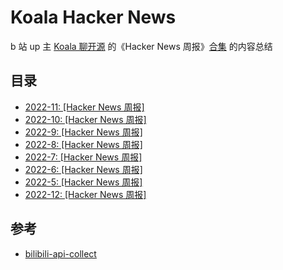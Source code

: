 # Koala Hacker News
 b 站 up 主 [Koala 聊开源](https://space.bilibili.com/489667127) 的《Hacker News 周报》[合集](https://space.bilibili.com/489667127/channel/collectiondetail?sid=249279) 的内容总结

## 目录

- [2022-11: [Hacker News 周报]](..\..\Hacker-News\2022-11-Hacker-News.md)
- [2022-10: [Hacker News 周报]](..\..\Hacker-News\2022-10-Hacker-News.md)
- [2022-9: [Hacker News 周报]](..\..\Hacker-News\2022-9-Hacker-News.md)
- [2022-8: [Hacker News 周报]](..\..\Hacker-News\2022-8-Hacker-News.md)
- [2022-7: [Hacker News 周报]](..\..\Hacker-News\2022-7-Hacker-News.md)
- [2022-6: [Hacker News 周报]](..\..\Hacker-News\2022-6-Hacker-News.md)
- [2022-5: [Hacker News 周报]](..\..\Hacker-News\2022-5-Hacker-News.md)
- [2022-12: [Hacker News 周报]](..\..\Hacker-News\2022-12-Hacker-News.md)

## 参考

 - [bilibili-api-collect](https://github.com/SocialSisterYi/bilibili-API-collect)